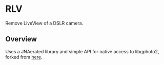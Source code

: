 # RLV
Remove LiveView of a DSLR camera.

## Overview
Uses a JNAerated library and simple API for native access to libgphoto2, forked from [here](https://github.com/angryelectron/libgphoto2-jna). 
